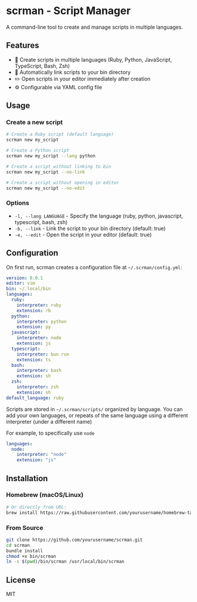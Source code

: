 # scrman - Script Manager

A command-line tool to create and manage scripts in multiple languages.

## Features

- 📝 Create scripts in multiple languages (Ruby, Python, JavaScript, TypeScript, Bash, Zsh)
- 🔗 Automatically link scripts to your bin directory
- ✏️ Open scripts in your editor immediately after creation
- ⚙️ Configurable via YAML config file

## Usage

### Create a new script

```bash
# Create a Ruby script (default language)
scrman new my_script

# Create a Python script
scrman new my_script --lang python

# Create a script without linking to bin
scrman new my_script --no-link

# Create a script without opening in editor
scrman new my_script --no-edit
```

### Options

- `-l, --lang LANGUAGE` - Specify the language (ruby, python, javascript, typescript, bash, zsh)
- `-b, --link` - Link the script to your bin directory (default: true)
- `-e, --edit` - Open the script in your editor (default: true)

## Configuration

On first run, scrman creates a configuration file at `~/.scrman/config.yml`:

```yaml
version: 0.0.1
editor: vim
bin: ~/.local/bin
languages:
  ruby:
    interpreter: ruby
    extension: rb
  python:
    interpreter: python
    extension: py
  javascript:
    interpreter: node
    extension: js
  typescript:
    interpreter: bun run
    extension: ts
  bash:
    interpreter: bash
    extension: sh
  zsh:
    interpreter: zsh
    extension: sh
default_language: ruby
```

Scripts are stored in `~/.scrman/scripts/` organized by language. You can add your own languages,
or repeats of the same language using a different interpreter (under a different name)

For example, to specifically use `node`
```yaml
languages:
  node:
    interpreter: "node"
    extension: "js" 
```

## Installation

### Homebrew (macOS/Linux)

```bash
# Or directly from URL:
brew install https://raw.githubusercontent.com/yourusername/homebrew-tap/main/Formula/scrman.rb
```

### From Source

```bash
git clone https://github.com/yourusername/scrman.git
cd scrman
bundle install
chmod +x bin/scrman
ln -s $(pwd)/bin/scrman /usr/local/bin/scrman
```

## License

MIT

